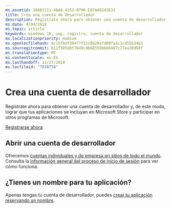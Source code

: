 ```yaml
---
ms.assetid: 16AB1111-4BA8-4352-B796-E97AA9243E31
title: Crea una cuenta de desarrollador
description: Regístrate ahora para obtener una cuenta de desarrollador y, de este modo, lograr que tus aplicaciones se incluyan en Microsoft Store y participar en otros programas de Microsoft.
ms.date: 4/04/2018
ms.topic: article
keywords: windows 10, uwp, registro, cuenta de desarrollador
ms.localizationpriority: medium
ms.openlocfilehash: 6c15f6df30477f11c8b20afd08fa1c1cd55b34b3
ms.sourcegitcommit: b11f305dbf7649c4b68550b666487c77ea30d98f
ms.translationtype: MT
ms.contentlocale: es-ES
ms.lasthandoff: 11/27/2018
ms.locfileid: "7838758"
---
```

# <a name="create-a-developer-account"></a>Crea una cuenta de desarrollador

Regístrate ahora para obtener una cuenta de desarrollador y, de este modo, lograr que tus aplicaciones se incluyan en Microsoft Store y participar en otros programas de Microsoft.

[Registrarse ahora](http://go.microsoft.com/fwlink/p/?LinkId=615100)

## <a name="opening-your-developer-account"></a>Abrir una cuenta de desarrollador

Ofrecemos [cuentas individuales y de empresa en sitios de todo el mundo](../publish/account-types-locations-and-fees.md). Consulta la [información general del proceso de inicio de sesión](../publish/opening-a-developer-account.md) para ver cómo funciona.

## <a name="have-a-name-for-your-app"></a>¿Tienes un nombre para tu aplicación?

Apenas tengas tu cuenta de desarrollador, puedes [crear tu aplicación reservando un nombre](https://msdn.microsoft.com/library/windows/apps/JJ657967).

